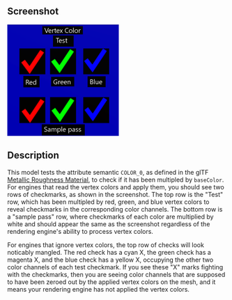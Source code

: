## Screenshot

![screenshot](screenshot/screenshot.png)

## Description

This model tests the attribute semantic `COLOR_0`, as defined in the glTF [Metallic Roughness Material](https://github.com/KhronosGroup/glTF/tree/master/specification/2.0#metallic-roughness-material), to check if it has been multipled by `baseColor`.  For engines that read the vertex colors and apply them, you should see two rows of checkmarks, as shown in the screenshot.  The top row is the "Test" row, which has been multipled by red, green, and blue vertex colors to reveal checkmarks in the corresponding color channels.  The bottom row is a "sample pass" row, where checkmarks of each color are multiplied by white and should appear the same as the screenshot regardless of the rendering engine's ability to process vertex colors.

For engines that ignore vertex colors, the top row of checks will look noticably mangled.  The red check has a cyan X, the green check has a magenta X, and the blue check has a yellow X, occupying the other two color channels of each test checkmark.  If you see these "X" marks fighting with the checkmarks, then you are seeing color channels that are supposed to have been zeroed out by the applied vertex colors on the mesh, and it means your rendering engine has not applied the vertex colors.

